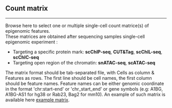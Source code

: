 ## Count matrix

***

Browse here to select one or multiple single-cell count matrice(s) of epigenomic
features.  
These matrices are obtained after sequencing samples single-cell epigenomic 
experiment :  

* Targeting a specific protein mark: **scChIP-seq**, **CUT&Tag**, **scChIL-seq**,
**scChIC-seq**   
* Targeting open region of the chromatin: **snATAC-seq**, **scATAC-seq** 
  
The matrix format should be tab-separated file, with Cells as column & Features as rows. The first line should be cell names, the first column should be feature names. Feature names can be either genomic coordinate in the format 'chr:start-end' or 'chr_start_end' or gene symbols (e.g: A1BG, A1BG-AS1 for hg38 or Rab23, Bag2 for mm10). An example of such matrix is available
here [example matrix](https://github.com/vallotlab/ChromSCape/blob/package/inst/extdata/example_matrix.tsv.zip).
